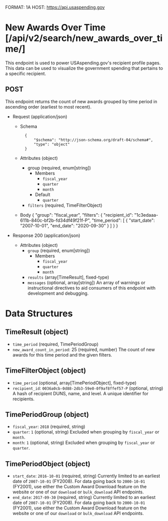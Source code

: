 FORMAT: 1A
HOST: https://api.usaspending.gov


# New Awards Over Time [/api/v2/search/new_awards_over_time/]

This endpoint is used to power USAspending.gov's recipient profile pages. This data can be used to visualize the government spending that pertains to a specific recipient.

## POST

This endpoint returns the count of new awards grouped by time period in ascending order (earliest to most recent).

+ Request (application/json)
    + Schema

            {
                "$schema": "http://json-schema.org/draft-04/schema#",
                "type": "object"
            }

    + Attributes (object)
        + group (required, enum[string])
            + Members
                + `fiscal_year`
                + `quarter`
                + `month`
            + Default
                + `quarter`
        + `filters` (required, TimeFilterObject)
    + Body
        {
            "group": "fiscal_year",
            "filters": {
                "recipient_id": "1c3edaaa-611b-840c-bf2b-fd34df49f21f-P",
                "time_period": [
                    {
                        "start_date": "2007-10-01",
                        "end_date": "2020-09-30"
                    }
                ]
            }
        }

+ Response 200 (application/json)
    + Attributes (object)
        + `group` (required, enum[string])
           + Members
                + `fiscal_year`
                + `quarter`
                + `month`
        + `results` (array[TimeResult], fixed-type)
        + `messages` (optional, array[string])
            An array of warnings or instructional directives to aid consumers of this endpoint with development and debugging.

# Data Structures

## TimeResult (object)
+ `time_period` (required, TimePeriodGroup)
+ `new_award_count_in_period`: 25 (required, number)
    The count of new awards for this time period and the given filters.

## TimeFilterObject (object)
+ `time_period` (optional, array[TimePeriodObject], fixed-type)
+ `recipient_id`: `0036a0cb-0d88-2db3-59e0-0f9af8ffef57-P` (optional, string)
    A hash of recipient DUNS, name, and level. A unique identifier for recipients.

## TimePeriodGroup (object)
+ `fiscal_year`: `2018` (required, string)
+ `quarter`: `1` (optional, string)
    Excluded when grouping by `fiscal_year` or `month`.
+ `month`: `1` (optional, string)
    Excluded when grouping by `fiscal_year` or `quarter`.

## TimePeriodObject (object)
+ `start_date`: `2016-10-01` (required, string)
    Currently limited to an earliest date of `2007-10-01` (FY2008).  For data going back to `2000-10-01` (FY2001), use either the Custom Award Download
    feature on the website or one of our `download` or `bulk_download` API endpoints.
+ `end_date`: `2017-09-30` (required, string)
    Currently limited to an earliest date of `2007-10-01` (FY2008).  For data going back to `2000-10-01` (FY2001), use either the Custom Award Download
    feature on the website or one of our `download` or `bulk_download` API endpoints.
